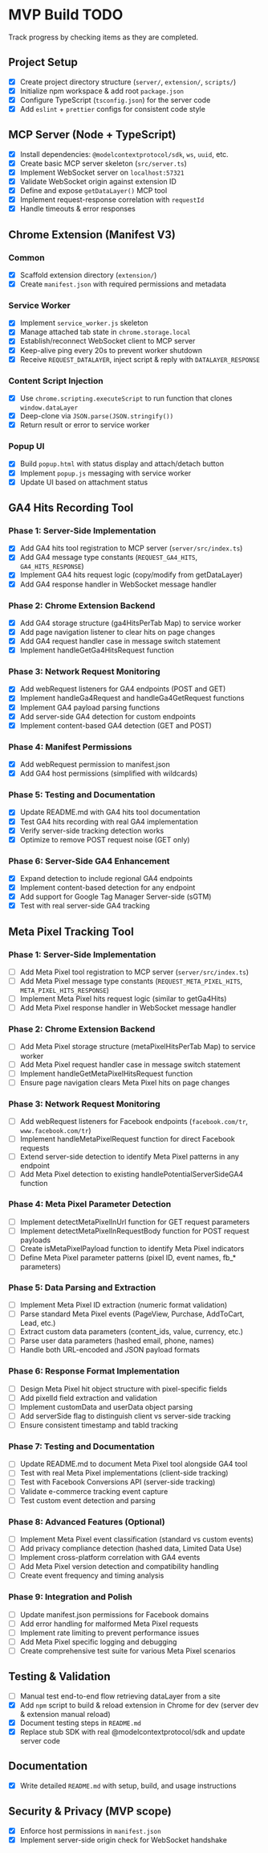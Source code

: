 # MVP Build TODO

Track progress by checking items as they are completed.

## Project Setup
- [x] Create project directory structure (`server/`, `extension/`, `scripts/`)
- [x] Initialize npm workspace & add root `package.json`
- [x] Configure TypeScript (`tsconfig.json`) for the server code
- [x] Add `eslint` + `prettier` configs for consistent code style

## MCP Server (Node + TypeScript)
- [x] Install dependencies: `@modelcontextprotocol/sdk`, `ws`, `uuid`, etc.
- [x] Create basic MCP server skeleton (`src/server.ts`)
- [x] Implement WebSocket server on `localhost:57321`
- [x] Validate WebSocket origin against extension ID
- [x] Define and expose `getDataLayer()` MCP tool
- [x] Implement request-response correlation with `requestId`
- [x] Handle timeouts & error responses

## Chrome Extension (Manifest V3)
### Common
- [x] Scaffold extension directory (`extension/`)
- [x] Create `manifest.json` with required permissions and metadata

### Service Worker
- [x] Implement `service_worker.js` skeleton
- [x] Manage attached tab state in `chrome.storage.local`
- [x] Establish/reconnect WebSocket client to MCP server
- [x] Keep-alive ping every 20s to prevent worker shutdown
- [x] Receive `REQUEST_DATALAYER`, inject script & reply with `DATALAYER_RESPONSE`

### Content Script Injection
- [x] Use `chrome.scripting.executeScript` to run function that clones `window.dataLayer`
- [x] Deep-clone via `JSON.parse(JSON.stringify())`
- [x] Return result or error to service worker

### Popup UI
- [x] Build `popup.html` with status display and attach/detach button
- [x] Implement `popup.js` messaging with service worker
- [x] Update UI based on attachment status

## GA4 Hits Recording Tool
### Phase 1: Server-Side Implementation
- [x] Add GA4 hits tool registration to MCP server (`server/src/index.ts`)
- [x] Add GA4 message type constants (`REQUEST_GA4_HITS`, `GA4_HITS_RESPONSE`)
- [x] Implement GA4 hits request logic (copy/modify from getDataLayer)
- [x] Add GA4 response handler in WebSocket message handler

### Phase 2: Chrome Extension Backend
- [x] Add GA4 storage structure (ga4HitsPerTab Map) to service worker
- [x] Add page navigation listener to clear hits on page changes
- [x] Add GA4 request handler case in message switch statement
- [x] Implement handleGetGa4HitsRequest function

### Phase 3: Network Request Monitoring
- [x] Add webRequest listeners for GA4 endpoints (POST and GET)
- [x] Implement handleGa4Request and handleGa4GetRequest functions
- [x] Implement GA4 payload parsing functions
- [x] Add server-side GA4 detection for custom endpoints
- [x] Implement content-based GA4 detection (GET and POST)

### Phase 4: Manifest Permissions
- [x] Add webRequest permission to manifest.json
- [x] Add GA4 host permissions (simplified with wildcards)

### Phase 5: Testing and Documentation
- [x] Update README.md with GA4 hits tool documentation
- [x] Test GA4 hits recording with real GA4 implementation
- [x] Verify server-side tracking detection works
- [x] Optimize to remove POST request noise (GET only)

### Phase 6: Server-Side GA4 Enhancement
- [x] Expand detection to include regional GA4 endpoints
- [x] Implement content-based detection for any endpoint
- [x] Add support for Google Tag Manager Server-side (sGTM)
- [x] Test with real server-side GA4 tracking

## Meta Pixel Tracking Tool
### Phase 1: Server-Side Implementation
- [ ] Add Meta Pixel tool registration to MCP server (`server/src/index.ts`)
- [ ] Add Meta Pixel message type constants (`REQUEST_META_PIXEL_HITS`, `META_PIXEL_HITS_RESPONSE`)
- [ ] Implement Meta Pixel hits request logic (similar to getGa4Hits)
- [ ] Add Meta Pixel response handler in WebSocket message handler

### Phase 2: Chrome Extension Backend
- [ ] Add Meta Pixel storage structure (metaPixelHitsPerTab Map) to service worker
- [ ] Add Meta Pixel request handler case in message switch statement
- [ ] Implement handleGetMetaPixelHitsRequest function
- [ ] Ensure page navigation clears Meta Pixel hits on page changes

### Phase 3: Network Request Monitoring
- [ ] Add webRequest listeners for Facebook endpoints (`facebook.com/tr`, `www.facebook.com/tr`)
- [ ] Implement handleMetaPixelRequest function for direct Facebook requests
- [ ] Extend server-side detection to identify Meta Pixel patterns in any endpoint
- [ ] Add Meta Pixel detection to existing handlePotentialServerSideGA4 function

### Phase 4: Meta Pixel Parameter Detection
- [ ] Implement detectMetaPixelInUrl function for GET request parameters
- [ ] Implement detectMetaPixelInRequestBody function for POST request payloads
- [ ] Create isMetaPixelPayload function to identify Meta Pixel indicators
- [ ] Define Meta Pixel parameter patterns (pixel ID, event names, fb_* parameters)

### Phase 5: Data Parsing and Extraction
- [ ] Implement Meta Pixel ID extraction (numeric format validation)
- [ ] Parse standard Meta Pixel events (PageView, Purchase, AddToCart, Lead, etc.)
- [ ] Extract custom data parameters (content_ids, value, currency, etc.)
- [ ] Parse user data parameters (hashed email, phone, names)
- [ ] Handle both URL-encoded and JSON payload formats

### Phase 6: Response Format Implementation
- [ ] Design Meta Pixel hit object structure with pixel-specific fields
- [ ] Add pixelId field extraction and validation
- [ ] Implement customData and userData object parsing
- [ ] Add serverSide flag to distinguish client vs server-side tracking
- [ ] Ensure consistent timestamp and tabId tracking

### Phase 7: Testing and Documentation
- [ ] Update README.md to document Meta Pixel tool alongside GA4 tool
- [ ] Test with real Meta Pixel implementations (client-side tracking)
- [ ] Test with Facebook Conversions API (server-side tracking)
- [ ] Validate e-commerce tracking event capture
- [ ] Test custom event detection and parsing

### Phase 8: Advanced Features (Optional)
- [ ] Implement Meta Pixel event classification (standard vs custom events)
- [ ] Add privacy compliance detection (hashed data, Limited Data Use)
- [ ] Implement cross-platform correlation with GA4 events
- [ ] Add Meta Pixel version detection and compatibility handling
- [ ] Create event frequency and timing analysis

### Phase 9: Integration and Polish
- [ ] Update manifest.json permissions for Facebook domains
- [ ] Add error handling for malformed Meta Pixel requests
- [ ] Implement rate limiting to prevent performance issues
- [ ] Add Meta Pixel specific logging and debugging
- [ ] Create comprehensive test suite for various Meta Pixel scenarios

## Testing & Validation
- [ ] Manual test end-to-end flow retrieving dataLayer from a site
- [x] Add `npm` script to build & reload extension in Chrome for dev (server dev & extension manual reload)
- [x] Document testing steps in `README.md`
- [x] Replace stub SDK with real @modelcontextprotocol/sdk and update server code

## Documentation
- [x] Write detailed `README.md` with setup, build, and usage instructions

## Security & Privacy (MVP scope)
- [x] Enforce host permissions in `manifest.json`
- [x] Implement server-side origin check for WebSocket handshake